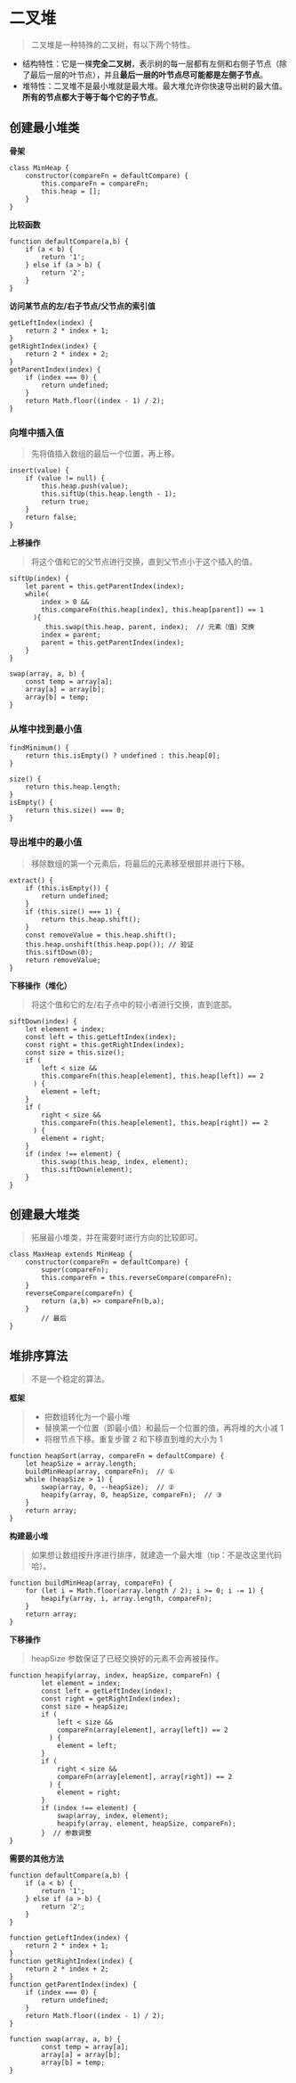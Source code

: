 # 二叉堆  
> 二叉堆是一种特殊的二叉树，有以下两个特性。  

- 结构特性：它是一棵**完全二叉树**，表示树的每一层都有左侧和右侧子节点（除了最后一层的叶节点），并且**最后一层的叶节点尽可能都是左侧子节点**。
- 堆特性：二叉堆不是最小堆就是最大堆。最大堆允许你快速导出树的最大值。**所有的节点都大于等于每个它的子节点**。

## 创建最小堆类    
**骨架**  
```
class MinHeap {
    constructor(compareFn = defaultCompare) {
        this.compareFn = compareFn;
        this.heap = [];
    }
}
```  
**比较函数**   
```
function defaultCompare(a,b) {
    if (a < b) {
        return '1';
    } else if (a > b) {
        return '2';
    }
}
```  
**访问某节点的左/右子节点/父节点的索引值**  
```
getLeftIndex(index) {
    return 2 * index + 1;
}
getRightIndex(index) {
    return 2 * index + 2;
}
getParentIndex(index) {
    if (index === 0) {
        return undefined;
    }
    return Math.floor((index - 1) / 2);
}
 ```
### 向堆中插入值  
> 先将值插入数组的最后一个位置，再上移。  
```
insert(value) {
    if (value != null) {
        this.heap.push(value);
        this.siftUp(this.heap.length - 1);
        return true;
    }
    return false;
}
```  
**上移操作**  
> 将这个值和它的父节点进行交换，直到父节点小于这个插入的值。
```
siftUp(index) {
    let parent = this.getParentIndex(index);
    while(
        index > 0 && 
        this.compareFn(this.heap[index], this.heap[parent]) == 1
      ){
         this.swap(this.heap, parent, index);  // 元素（值）交换
        index = parent;
        parent = this.getParentIndex(index);
    }
}
    
swap(array, a, b) {
    const temp = array[a];
    array[a] = array[b];
    array[b] = temp;
}
```

### 从堆中找到最小值  
```
findMinimum() {
    return this.isEmpty() ? undefined : this.heap[0];
}

size() {
    return this.heap.length;
}
isEmpty() {
    return this.size() === 0;
}
```

### 导出堆中的最小值  
> 移除数组的第一个元素后，将最后的元素移至根部并进行下移。  
```
extract() {
    if (this.isEmpty()) {
        return undefined;
    }
    if (this.size() === 1) {
        return this.heap.shift();
    }
    const removeValue = this.heap.shift();
    this.heap.unshift(this.heap.pop()); // 验证
    this.siftDown(0);
    return removeValue;
}
```
**下移操作（堆化）**  
> 将这个值和它的左/右子点中的较小者进行交换，直到底部。  
```
siftDown(index) {
    let element = index;
    const left = this.getLeftIndex(index);
    const right = this.getRightIndex(index);
    const size = this.size();
    if (
        left < size && 
        this.compareFn(this.heap[element], this.heap[left]) == 2
      ) {
        element = left;
    }
    if (
        right < size && 
        this.compareFn(this.heap[element], this.heap[right]) == 2
      ) {
        element = right;
    }
    if (index !== element) {
        this.swap(this.heap, index, element);
        this.siftDown(element);
    }
}
```  

## 创建最大堆类  
> 拓展最小堆类，并在需要时进行方向的比较即可。  
```
class MaxHeap extends MinHeap {
    constructor(compareFn = defaultCompare) {
        super(compareFn);
        this.compareFn = this.reverseCompare(compareFn);
    }
    reverseCompare(compareFn) {
        return (a,b) => compareFn(b,a);
    }
        // 最后
}
```

## 堆排序算法  
> 不是一个稳定的算法。  

**框架**  
> - 把数组转化为一个最小堆  
> - 替换第一个位置（即最小值）和最后一个位置的值，再将堆的大小减 1  
> - 将根节点下移。重复步骤 2 和下移直到堆的大小为 1  
```
function heapSort(array, compareFn = defaultCompare) {
    let heapSize = array.length;
    buildMinHeap(array, compareFn);  // ①
    while (heapSize > 1) {
        swap(array, 0, --heapSize);  // ②
        heapify(array, 0, heapSize, compareFn);  // ③
    }
    return array;
}
```
**构建最小堆**  
> 如果想让数组按升序进行排序，就建造一个最大堆（tip：不是改这里代码哈）。  
```
function buildMinHeap(array, compareFn) {
    for (let i = Math.floor(array.length / 2); i >= 0; i -= 1) {
        heapify(array, i, array.length, compareFn);
    }
    return array;
}
```
**下移操作**  
> heapSize 参数保证了已经交换好的元素不会再被操作。  
```
function heapify(array, index, heapSize, compareFn) {
        let element = index;
        const left = getLeftIndex(index);
        const right = getRightIndex(index);
        const size = heapSize;
        if (
            left < size && 
            compareFn(array[element], array[left]) == 2
          ) {
            element = left;
        }
        if (
            right < size && 
            compareFn(array[element], array[right]) == 2
          ) {
            element = right;
        }
        if (index !== element) {
            swap(array, index, element);
            heapify(array, element, heapSize, compareFn);
        }  // 参数调整
}
```
**需要的其他方法**   
```
function defaultCompare(a,b) {
    if (a < b) {
        return '1';
    } else if (a > b) {
        return '2';
    }
}

function getLeftIndex(index) {
    return 2 * index + 1;
}
function getRightIndex(index) {
    return 2 * index + 2;
}
function getParentIndex(index) {
    if (index === 0) {
        return undefined;
    }
    return Math.floor((index - 1) / 2);
}

function swap(array, a, b) {
        const temp = array[a];
        array[a] = array[b];
        array[b] = temp;
}
```

